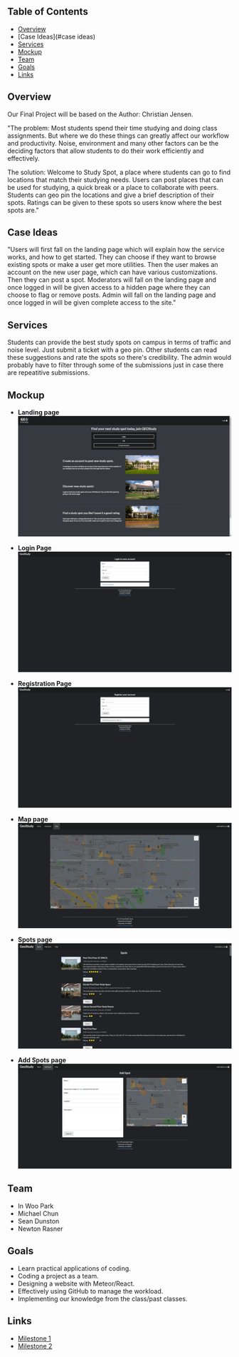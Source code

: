 ## Table of Contents 

* [Overview](#overview)
* [Case Ideas](#case ideas)
* [Services](#services)
* [Mockup](#mockup)
* [Team](#team)
* [Goals](#goals)
* [Links](#links)

## Overview
Our Final Project will be based on the Author: Christian Jensen.

"The problem: Most students spend their time studying and doing class assignments. But where we do these things can greatly affect our workflow and productivity. Noise, environment and many other factors can be the deciding factors that allow students to do their work efficiently and effectively.

The solution: Welcome to Study Spot, a place where students can go to find locations that match their studying needs. Users can post places that can be used for studying, a quick break or a place to collaborate with peers. Students can geo pin the locations and give a brief description of their spots. Ratings can be given to these spots so users know where the best spots are."

## Case Ideas 
"Users will first fall on the landing page which will explain how the service works, and how to get started. They can choose if they want to browse existing spots or make a user get more utilities. Then the user makes an account on the new user page, which can have various customizations. Then they can post a spot.
Moderators will fall on the landing page and once logged in will be given access to a hidden page where they can choose to flag or remove posts.
Admin will fall on the landing page and once logged in will be given complete access to the site."

## Services
Students can provide the best study spots on campus in terms of traffic and noise level. Just submit a ticket with a geo pin. Other students can read these suggestions and rate the spots so there's credibility. The admin would probably have to filter through some of the submissions just in case there are repeatitive submissions. 

## Mockup
* **Landing page**
![Mockup 1](images/landing.png)

* **Login Page**
![Mockup 2](images/login.png)

* **Registration Page**
![Mockup 3](images/registration.png)

* **Map page**
![Mockup 4](images/map.png)

* **Spots page**
![Mockup 5](images/spots.png)

* **Add Spots page**
![Mockup 6](images/add.png)

## Team
* In Woo Park
* Michael Chun
* Sean Dunston
* Newton Rasner

## Goals
* Learn practical applications of coding.
* Coding a project as a team.
* Designing a website with Meteor/React.
* Effectively using GitHub to manage the workload.
* Implementing our knowledge from the class/past classes.

## Links
* [Milestone 1](https://github.com/geostudy/geostudy-source/projects/2)
* [Milestone 2](https://github.com/geostudy/geostudy-source/projects/3)
